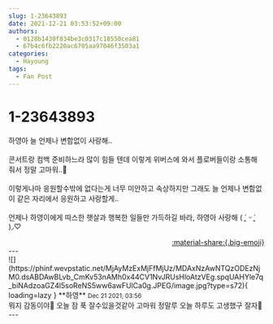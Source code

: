 ```yaml
---
slug: 1-23643893
date: 2021-12-21 03:53:52+09:00
authors:
  - 0128b1430f834be3c0317c18550cea81
  - 67b4c6fb2220ac6705aa97046f3503a1
categories:
  - Hayoung
tags:
  - Fan Post
---
```


# 1-23643893

<div class="post-container" markdown="1">
<div class="content-container md-sidebar__scrollwrap" markdown="1">

하영아 늘 언제나 변함없이 사랑해..<br><br>콘서트랑 컴백 준비하느라 많이 힘들 텐데 이렇게 위버스에 와서 플로버들이랑 소통해 줘서 정말 고마워..🥺<br><br>이렇게나마 응원할수밖에 없다는게 너무 미안하고 속상하지만 그래도 늘 언제나 변함없이 같은 자리에서 응원하고 사랑할게..<br><br>언제나 하영이에게 따스한 햇살과 행복한 일들만 가득하길 바라, 하영아 사랑해 ( ´͈ ᵕ `͈ )◞♡

</div>
</div>

<div style="text-align: right;" markdown="1">
<a href="https://weverse.io/fromis9/fanpost/1-23643893" style="text-align: right;">:material-share:{.big-emoji}</a>
</div>
---

<div class="comments-container md-sidebar__scrollwrap" markdown="1">
<div class="comment" markdown="1">
<div class='id-container' markdown="1">
![](https://phinf.wevpstatic.net/MjAyMzExMjFfMjUz/MDAxNzAwNTQzODEzNjM0.dsABDAwBLvb_CmKv53nAMh0x44CV1NvJRUsHloAtzVEg.spqUAHYle7q_biNAdzoaGZ4l5soReNS5ww6awFUlCa0g.JPEG/image.jpg?type=s72){ loading=lazy }
**<span class="artist">하영</span>** <small>Dec 21 2021, 03:56</small><br>
</div>
<div class='comment-body' markdown="1">
뭐지 감동이야💓 오늘 잠 푹 잘수있을것같아 고마워 정말루 오늘 하루도 고생했구 잘자🌙
</div>
</div>
</div>
---
